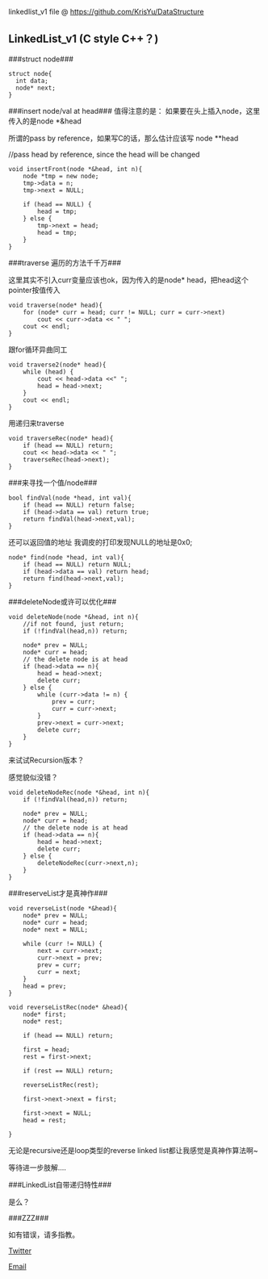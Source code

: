  
 linkedlist_v1 file @ <https://github.com/KrisYu/DataStructure>
 

LinkedList_v1 (C style C++？)
----------

###struct node###
```
struct node{
  int data;
  node* next;
}
```


###insert node/val  at head###
值得注意的是： 如果要在头上插入node，这里传入的是node *&head

所谓的pass by reference，如果写C的话，那么估计应该写 node **head

//pass head by reference, since the head will be changed


```
void insertFront(node *&head, int n){
    node *tmp = new node;
    tmp->data = n;
    tmp->next = NULL;
    
    if (head == NULL) {
        head = tmp;
    } else {
        tmp->next = head;
        head = tmp;
    }
}
```

###traverse 遍历的方法千千万###


这里其实不引入curr变量应该也ok，因为传入的是node* head，把head这个pointer按值传入


```
void traverse(node* head){
    for (node* curr = head; curr != NULL; curr = curr->next)
        cout << curr->data << " ";
    cout << endl;
}
```

跟for循环异曲同工

```
void traverse2(node* head){
    while (head) {
        cout << head->data <<" ";
        head = head->next;
    }
    cout << endl;
}
```

用递归来traverse


```
void traverseRec(node* head){
    if (head == NULL) return;
    cout << head->data << " ";
    traverseRec(head->next);
}
```

###来寻找一个值/node###


```
bool findVal(node *head, int val){
    if (head == NULL) return false;
    if (head->data == val) return true;
    return findVal(head->next,val);
}
```

还可以返回值的地址
我调皮的打印发现NULL的地址是0x0;

```
node* find(node *head, int val){
    if (head == NULL) return NULL;
    if (head->data == val) return head;
    return find(head->next,val);
}
```

###deleteNode或许可以优化###



```
void deleteNode(node *&head, int n){
    //if not found, just return;
    if (!findVal(head,n)) return;
    
    node* prev = NULL;
    node* curr = head;
    // the delete node is at head
    if (head->data == n){
        head = head->next;
        delete curr;
    } else {
        while (curr->data != n) {
            prev = curr;
            curr = curr->next;
        }
        prev->next = curr->next;
        delete curr;
    }
}
```

来试试Recursion版本？

感觉貌似没错？

```
void deleteNodeRec(node *&head, int n){
    if (!findVal(head,n)) return;
    
    node* prev = NULL;
    node* curr = head;
    // the delete node is at head
    if (head->data == n){
        head = head->next;
        delete curr;
    } else {
        deleteNodeRec(curr->next,n);
    }
}

```




###reserveList才是真神作###


```
void reverseList(node *&head){
    node* prev = NULL;
    node* curr = head;
    node* next = NULL;
    
    while (curr != NULL) {
        next = curr->next;
        curr->next = prev;
        prev = curr;
        curr = next;
    }
    head = prev;
}

```


```
void reverseListRec(node* &head){
    node* first;
    node* rest;
    
    if (head == NULL) return;
    
    first = head;
    rest = first->next;
    
    if (rest == NULL) return;
    
    reverseListRec(rest);
    
    first->next->next = first;
    
    first->next = NULL;
    head = rest;
    
}

```
无论是recursive还是loop类型的reverse linked list都让我感觉是真神作算法啊~

等待进一步肢解....


###LinkedList自带递归特性###

是么？



###ZZZ###

如有错误，请多指教。



<a href="http://twitter.com/yuxue1989">Twitter</a>

<a href="mailto:xue_yu@me.com?subject=Hello">Email</a>

